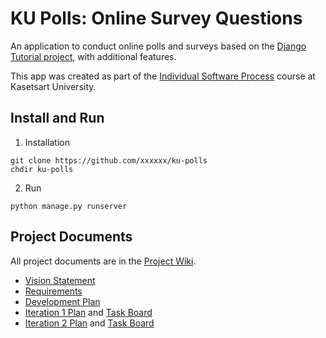 # KU Polls: Online Survey Questions 

An application to conduct online polls and surveys based
on the [Django Tutorial project][django-tutorial], with
additional features.

This app was created as part of the [Individual Software Process](
https://cpske.github.io/ISP) course at Kasetsart University.

## Install and Run

1. Installation
```
git clone https://github.com/xxxxxx/ku-polls
chdir ku-polls
```

2. Run
```
python manage.py runserver
```

## Project Documents

All project documents are in the [Project Wiki](../../wiki/Home).

- [Vision Statement](../../wiki/Vision%20Statement)
- [Requirements](../../wiki/Requirements)
- [Development Plan](../../wiki/Development%20Plan)
- [Iteration 1 Plan](https://github.com/Unikorn996/ku-polls/wiki/Iteration-1-Plan) and [Task Board](https://github.com/users/Unikorn996/projects/2/views/1)
- [Iteration 2 Plan](https://github.com/Unikorn996/ku-polls/wiki/Iteration-2-Plan) and [Task Board](https://github.com/users/Unikorn996/projects/2/views/2)

[django-tutorial]: TODO-write-the-django-tutorial-URL-here
